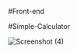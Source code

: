 #Front-end

#Simple-Calculator

   ![Screenshot (4)](https://github.com/user-attachments/assets/9fee3c64-5cd8-40ff-9267-c44761235352)
